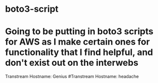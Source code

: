 # boto3-script
# Going to be putting in boto3 scripts for AWS as I make certain ones for functionality that I find helpful, and don't exist out on the interwebs


Transtream Hostname: Genius
#Transtream Hostname: headache

